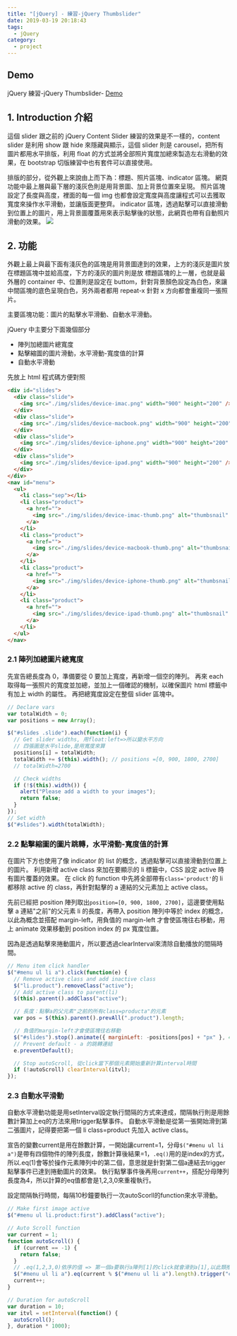 ```yaml
---
title: "[jQuery] - 練習-jQuery Thumbslider"
date: 2019-03-19 20:18:43
tags:
  - jQuery
category:
  - project
---
```


## Demo

jQuery 練習-jQuery Thumbslider- [Demo](https://orow.github.io/MyProjects/ProjectsInJS&jQuery/ApplyStyleThumbslider/index.html)

## 1. Introduction 介紹

這個 slider 跟之前的 jQuery Content Slider 練習的效果是不一樣的，content slider 是利用 show 跟 hide 來隱藏與顯示，這個 slider 則是 carousel，把所有圖片都用水平排版，利用 float 的方式並將全部照片寬度加總來製造左右滑動的效果，在 bootstrap 切版練習中也有套件可以直接使用。

排版的部分，從外觀上來說由上而下為：標題、照片區塊、indicator 區塊。
網頁功能中最上層與最下層的淺灰色則是用背景圖、加上背景位置來呈現。
照片區塊設定了長度與高度，裡面的每一個 img 也都會設定寬度與高度讓程式可以去獲取寬度來操作水平滑動，並讓版面更整齊。
indicator 區塊，透過點擊可以直接滑動到位置上的圖片，用上背景圖覆蓋用來表示點擊後的狀態，此網頁也帶有自動照片滑動的效果。
![](https://i.imgur.com/NIY8W6V.png)

## 2. 功能

外觀上最上與最下面有淺灰色的區塊是用背景圖達到的效果，上方的淺灰是圖片放在標題區塊中並給高度，下方的淺灰的圖片則是放 標題區塊的上一層，也就是最外層的 container 中、位置則是設定在 buttom，針對背景顏色設定為白色，來讓中間區塊的底色呈現白色，另外兩者都用 repeat-x 針對 x 方向都會重複同一張照片。

主要區塊功能：圖片的點擊水平滑動、自動水平滑動。

jQuery 中主要分下面幾個部分

- 陣列加總圖片總寬度
- 點擊縮圖的圖片滑動，水平滑動-寬度值的計算
- 自動水平滑動

先放上 html 程式碼方便對照

```html
<div id="slides">
  <div class="slide">
    <img src="./img/slides/device-imac.png" width="900" height="200" />
  </div>
  <div class="slide">
    <img src="./img/slides/device-macbook.png" width="900" height="200" />
  </div>
  <div class="slide">
    <img src="./img/slides/device-iphone.png" width="900" height="200" />
  </div>
  <div class="slide">
    <img src="./img/slides/device-ipad.png" width="900" height="200" />
  </div>
</div>
<nav id="menu">
  <ul>
    <li class="sep"></li>
    <li class="product">
      <a href="">
        <img src="./img/slides/device-imac-thumb.png" alt="thumbsnail" />
      </a>
    </li>
    <li class="product">
      <a href="">
        <img src="./img/slides/device-macbook-thumb.png" alt="thumbsnail" />
      </a>
    </li>
    <li class="product">
      <a href="">
        <img src="./img/slides/device-iphone-thumb.png" alt="thumbsnail" />
      </a>
    </li>
    <li class="product">
      <a href="">
        <img src="./img/slides/device-ipad-thumb.png" alt="thumbsnail" />
      </a>
    </li>
  </ul>
</nav>
```

### 2.1 陣列加總圖片總寬度

先宣告總長度為 0，準備要從 0 要加上寬度，再新增一個空的陣列。
再來 each 取得每一張照片的寬度並加總，並加上一個確認的機制，以確保圖片 html 標籤中有加上 width 的屬性。
再把總寬度設定在整個 slider 區塊中。

```js
// Declare vars
var totalWidth = 0;
var positions = new Array();

$("#slides .slide").each(function(i) {
  // Get slider widths, 用float:left=>所以變水平方向
  // 四張圖是水平slide,是用寬度來算
  positions[i] = totalWidth;
  totalWidth += $(this).width(); // positions =[0, 900, 1800, 2700]
  // totalWidth=2700

  // Check widths
  if (!$(this).width()) {
    alert("Please add a width to your images");
    return false;
  }
});
// Set width
$("#slides").width(totalWidth);
```

### 2.2 點擊縮圖的圖片跳轉，水平滑動-寬度值的計算

在圖片下方也使用了像 indicator 的 list 的概念，透過點擊可以直接滑動到位置上的圖片。
利用新增 active class 來加在要顯示的 li 標籤中，CSS 設定 active 時有圖片覆蓋的效果。
在 click 的 function 中先將全部帶有`class='product'`的 li 都移除 active 的 class，再針對點擊的 a 連結的父元素加上 active class。

先前已經把 position 陣列取出`position=[0, 900, 1800, 2700]`，這邊要使用點擊 a 連結"之前"的父元素 li 的長度，再帶入 position 陣列中等於 index 的概念，以此為概念並搭配 margin-left，用負值的 margin-left 才會使區塊往右移動，用上 animate 效果移動到 position index 的 px 寬度位置。

因為是透過點擊來捲動圖片，所以要透過clearInterval來清除自動播放的間隔時間。

```js
// Menu item click handler
$("#menu ul li a").click(function(e) {
  // Remove active class and add inactive class
  $("li.product").removeClass("active");
  // Add active class to parent(li)
  $(this).parent().addClass("active");

  // 長度：點擊a的父元素"之前的所有class=producta"的元素
  var pos = $(this).parent().prevAll(".product").length;

  // 負值的margin-left才會使區塊往右移動
  $("#slides").stop().animate({ marginLeft: -positions[pos] + "px" }, 450);
  // Prevent default - a 的跳轉連結
  e.preventDefault();

  // Stop autoScroll, 從click當下那個元素開始重新計算interval時間
  if (!autoScroll) clearInterval(itvl);
});
```

### 2.3 自動水平滑動

自動水平滑動功能是用setInterval設定執行間隔的方式來達成，間隔執行則是用餘數計算加上eq的方法來用trigger點擊事件。
自動水平滑動是從第一張開始滑到第二張圖片，記得要把第一個 li class=product 先加入 active class。

宣告的變數current是用在餘數計算，一開始讓current=1，分母`$("#menu ul li a")`是帶有四個物件的陣列長度，餘數計算後結果=1，`.eq()`用的是index的方式，所以.eq(1)會等於操作元素陣列中的第二個，意思就是針對第二個a連結去trigger點擊事件已達到捲動圖片的效果。
執行點擊事件後再用`current++`，搭配分母陣列長度為4，所以計算的eq值都會是1,2,3,0來重複執行。

設定間隔執行時間，每隔10秒鐘要執行一次autoScorll的function來水平滑動。


```js
// Make first image active
$("#menu ul li.product:first").addClass("active");

// Auto Scroll function
var current = 1;
function autoScroll() {
  if (current == -1) {
    return false;
  }
  // .eq(1,2,3,0)依序的值 => 第一個a要執行a陣列[1]的click就會滑到a[1],以此類推
  $("#menu ul li a").eq(current % $("#menu ul li a").length).trigger("click", [true]);
  current++;
}

// Duration for autoScroll
var duration = 10;
var itvl = setInterval(function() {
  autoScroll();
}, duration * 1000);
```
